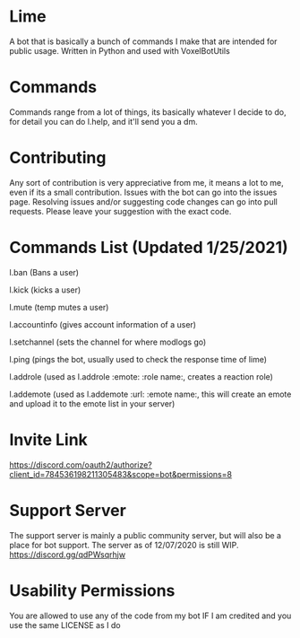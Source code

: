 # Lime
 A bot that is basically a bunch of commands I make that are intended for public usage. Written in Python and used with VoxelBotUtils

# Commands
Commands range from a lot of things, its basically whatever I decide to do, for detail you can do l.help, and it'll send you a dm.

# Contributing
Any sort of contribution is very appreciative from me, it means a lot to me, even if its a small contribution.
Issues with the bot can go into the issues page. Resolving issues and/or suggesting code changes can go into pull requests. Please leave your suggestion with the exact code.

# Commands List (Updated 1/25/2021)
l.ban (Bans a user)

l.kick (kicks a user)

l.mute (temp mutes a user)

l.accountinfo (gives account information of a user)

l.setchannel (sets the channel for where modlogs go)

l.ping (pings the bot, usually used to check the response time of lime)

l.addrole (used as l.addrole :emote: :role name:, creates a reaction role)
 
l.addemote (used as l.addemote :url: :emote name:, this will create an emote and upload it to the emote list in your server)

# Invite Link
https://discord.com/oauth2/authorize?client_id=784536198211305483&scope=bot&permissions=8

# Support Server
The support server is mainly a public community server, but will also be a place for bot support.
The server as of 12/07/2020 is still WIP.
https://discord.gg/qdPWsqrhjw

# Usability Permissions
You are allowed to use any of the code from my bot IF I am credited and you use the same LICENSE as I do
